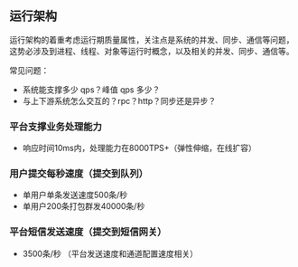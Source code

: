 ## 运行架构

运行架构的着重考虑运行期质量属性，关注点是系统的并发、同步、通信等问题，这势必涉及到进程、线程、对象等运行时概念，以及相关的并发、同步、通信等。

常见问题：

+ 系统能支撑多少 qps？峰值 qps 多少？
+ 与上下游系统怎么交互的？rpc？http？同步还是异步？

### 平台支撑业务处理能力

+ 响应时间10ms内，处理能力在8000TPS+（弹性伸缩，在线扩容）

### 用户提交每秒速度（提交到队列）
+ 单用户单条发送速度500条/秒
+ 单用户200条打包群发40000条/秒

### 平台短信发送速度（提交到短信网关）
+ 3500条/秒 （平台发送速度和通道配置速度相关）
